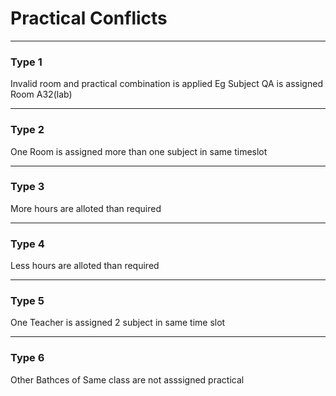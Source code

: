 # Practical Conflicts

---

### Type 1
Invalid room and practical combination is applied
Eg Subject QA is assigned Room A32(lab)

---

### Type 2
One Room is assigned more than one subject in same timeslot

---

### Type 3
More hours are alloted than required

---

### Type 4
Less hours are alloted than required

---

### Type 5

One Teacher is assigned 2 subject in same time slot

---

### Type 6
Other Bathces of Same class are not asssigned practical